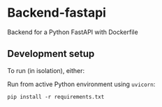 
# Backend-fastapi

Backend for a Python FastAPI with Dockerfile 

## Development setup

To run (in isolation), either:

Run from active Python environment using `uvicorn`:

    pip install -r requirements.txt





